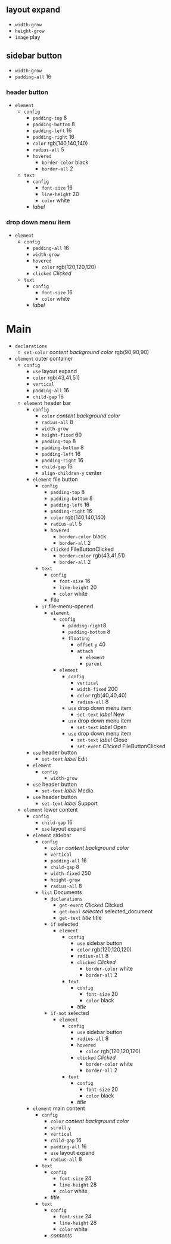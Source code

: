 
## layout expand
- `width-grow`
- `height-grow`
- `image` play

## sidebar button
- `width-grow`
- `padding-all` 16

### header button
- `element`
    - `config`
        - `padding-top` 8
        - `padding-bottom` 8
        - `padding-left` 16
        - `padding-right` 16
        - `color` rgb(140,140,140)
        - `radius-all` 5
        - `hovered`
            - `border-color` black
            - `border-all` 2
    - `text`
        - `config`
            - `font-size` 16
            - `line-height` 20
            - `color` white
        - *label*

### drop down menu item
- `element`
    - `config`
        - `padding-all` 16
        - `width-grow`
        - `hovered`
            - `color` rgb(120,120,120)
        - `clicked` *Clicked*
    - `text`
        - `config`
            - `font-size` 16
            - `color` white
        - *label*

# Main
- `declarations`
    - `set-color` *content background color* rgb(90,90,90)
- `element` outer container
    - `config`
        - `use` layout expand
        - `color` rgb(43,41,51)
        - `vertical`
        - `padding-all` 16
        - `child-gap` 16
    - `element` header bar
        - `config`
            - `color` *content background color*
            - `radius-all` 8
            - `width-grow`
            - `height-fixed` 60
            - `padding-top` 8
            - `padding-bottom` 8
            - `padding-left` 16
            - `padding-right` 16
            - `child-gap` 16
            - `align-children-y` center
        - `element` file button
            - `config`
                - `padding-top` 8
                - `padding-bottom` 8
                - `padding-left` 16
                - `padding-right` 16
                - `color` rgb(140,140,140)
                - `radius-all` 5
                - `hovered`
                    - `border-color` black
                    - `border-all` 2
                - `clicked` FileButtonClicked
                    - `border-color` rgb(43,41,51)
                    - `border-all` 2
            - `text`
                - `config`
                    - `font-size` 16
                    - `line-height` 20
                    - `color` white
                - File
            - `if` file-menu-opened
                - `element`
                    - `config`
                        - `padding-right`8
                        - `padding-bottom` 8
                        - `floating`
                            - `offset` `y` 40
                            - `attach`
                                - `element`
                                - `parent`
                    - `element`
                        - `config`
                            - `vertical`
                            - `width-fixed` 200
                            - `color` rgb(40,40,40)
                            - `radius-all` 8
                        - `use` drop down menu item
                            - `set-text` *label* New
                        - `use` drop down menu item
                            - `set-text` *label* Open
                        - `use` drop down menu item
                            - `set-text` *label* Close
                            - `set-event` *Clicked* FileButtonClicked
        - `use` header button
            - `set-text` *label* Edit
        - `element`
            - `config`
                - `width-grow`
        - `use` header button
            - `set-text` *label* Media
        - `use` header button
            - `set-text` *label* Support
    - `element` lower content
        - `config`
            - `child-gap` 16
            - `use` layout expand
        - `element` sidebar
            - `config`
                - `color` *content background color*
                - `vertical`
                - `padding-all` 16
                - `child-gap` 8
                - `width-fixed` 250
                - `height-grow`
                - `radius-all` 8
            - `list` Documents
                - `declarations`
                    - `get-event` *Clicked* Clicked
                    - `get-bool` *selected* selected_document
                    - `get-text` *title* title
                - `if` selected
                    - `element`
                        - `config`
                            - `use` sidebar button
                            - `color` rgb(120,120,120)
                            - `radius-all` 8
                            - `clicked` *Clicked*
                                - `border-color` white
                                - `border-all` 2
                        - `text`
                            - `config`
                                - `font-size` 20
                                - `color` black
                            - *title*
                - `if-not` selected
                    - `element`
                        - `config`
                            - `use` sidebar button
                            - `radius-all` 8
                            - `hovered`
                                - `color` rgb(120,120,120)
                            - `clicked` *Clicked*
                                - `border-color` white
                                - `border-all` 2
                        - `text`
                            - `config`
                                - `font-size` 20
                                - `color` black
                            - *title*
        - `element` main content
            - `config`
                - `color` *content background color*
                - `scroll` `y`
                - `vertical`
                - `child-gap` 16
                - `padding-all` 16
                - `use` layout expand
                - `radius-all` 8
            - `text`
                - `config`
                    - `font-size` 24
                    - `line-height` 28
                    - `color` white
                - *title*
            - `text`
                - `config`
                    - `font-size` 24
                    - `line-height` 28
                    - `color` white
                - *contents*